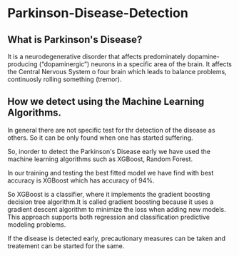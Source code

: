 # Parkinson-Disease-Detection

## What is Parkinson's Disease?

It is a neurodegenerative disorder that affects predominately dopamine-producing (“dopaminergic”) neurons in a specific area of the brain.
It affects the Central Nervous System o four brain which leads to balance problems, continuosly rolling something (tremor).

## How we detect using the Machine Learning Algorithms.

In general there are not specific test for thr detection of the disease as others. So it can be only found when one has started suffering. 

So, inorder to detect the Parkinson's Disease early we have used the machine learning algorithms such as XGBoost, Random Forest.

In our training and testing the best fitted model we have find with best accuracy is XGBoost which has accuracy of 94%.

So XGBoost is a classifier, where it implements the gradient boosting decision tree algorithm.It is called gradient boosting because it uses a gradient descent algorithm to minimize the loss when adding new models. This approach supports both regression and classification predictive modeling problems.

If the disease is detected early, precautionary measures can be taken and treatement can be started for the same.
